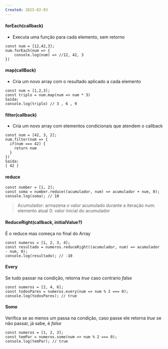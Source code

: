 ```yaml
---
Created: 2025-02-03
---
```

#### forEach(callback)

- Executa uma função para cada elemento, sem retorno

```
const num = [12,42,3];
num.forEach(num => {
	console.log(num) => //12, 42, 3
})
```


#### map(callBack)

- Cria um novo array com o resultado aplicado a cada elemento

```
const num = [1,2,3];
const triplo = num.map(num => num * 3)
Saída:
console.log(triplo) // 3 , 6 , 9
```


#### filter(callback)

- Cria um novo array com elementos condicionais que atendem o callback

```
const num = [42, 3, 2];
num.filter(num => {
  if(num === 42) {
    return num
  }
})
Saída: 
[ 42 ]
```


#### reduce

```
const number = [1, 2];
const soma = number.reduce((acumulador, num) => acumulador + num, 0);
console.log(soma); // 10
```

> Acumulador: armazena o valor acumulado durante a iteração
> num: elemento atual
> 0: valor inicial do acumulador

#### ReduceRight(callback, initialValue?)

É o reduce mas começa no final do Array

```
const numeros = [1, 2, 3, 4];
const resultado = numeros.reduceRight((acumulador, num) => acumulador - num, 0);
console.log(resultado); // -10

```


#### Every

Se tudo passar na condição, retorna *true* caso contrario *false*

```
const numeros = [2, 4, 6];
const todosPares = numeros.every(num => num % 2 === 0);
console.log(todosPares); // true

```

#### Some
Verifica se ao menos um passa na condição, caso passe ele retorna *true* se não passar, já sabe, é *false*

```
const numeros = [1, 2, 3];
const temPar = numeros.some(num => num % 2 === 0);
console.log(temPar); // true
```